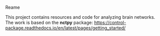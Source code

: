 Reame

This project contains resources and code for analyzing brain networks.  
The work is based on the **nctpy** package: https://control-package.readthedocs.io/en/latest/pages/getting_started/
